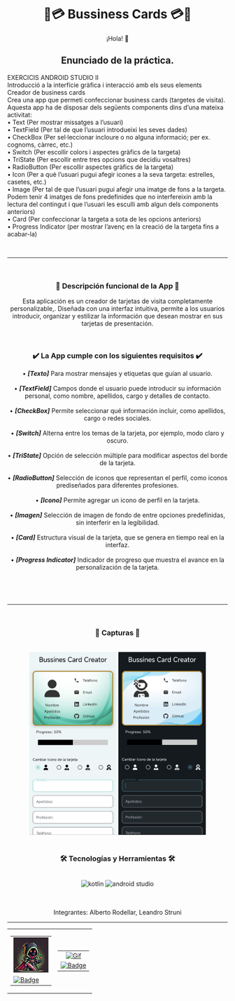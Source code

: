 <div align="center">

# 💸💳 Bussiness Cards 💳💸

¡Hola! 👋 <br>

## Enunciado de la práctica.

<p align="left">
 EXERCICIS ANDROID STUDIO II</br>
Introducció a la interfície gràfica i interacció amb els seus elements</br>
 Creador de business cards</br>
Crea una app que permeti confeccionar business cards (targetes de visita).</br>
Aquesta app ha de disposar dels següents components dins d’una mateixa activitat:</br>
• Text (Per mostrar missatges a l’usuari)</br>
• TextField (Per tal de que l’usuari introdueixi les seves dades)</br>
• CheckBox (Per sel·leccionar incloure o no alguna informació; per ex. cognoms,
càrrec, etc.)</br>
• Switch (Per escollir colors i aspectes gràfics de la targeta)</br>
• TriState (Per escollir entre tres opcions que decidiu vosaltres)</br>
• RadioButton (Per escollir aspectes gràfics de la targeta)</br>
• Icon (Per a què l’usuari pugui afegir icones a la seva targeta: estrelles, casetes, etc.)</br>
• Image (Per tal de que l’usuari pugui afegir una imatge de fons a la targeta. Podem
tenir 4 imatges de fons predefinides que no interfereixin amb la lectura del contingut i
que l’usuari les esculli amb algun dels components anteriors)</br>
• Card (Per confeccionar la targeta a sota de les opcions anteriors)</br>
• Progress Indicator (per mostrar l’avenç en la creació de la targeta fins a acabar-la)</br>
   
</p>


</br>


---

</br>

### 📝 **Descripción funcional de la App** 📝


<p>
Esta aplicación es un creador de tarjetas de visita completamente personalizable,. Diseñada con una interfaz intuitiva, permite a los usuarios introducir, organizar y estilizar la información que desean mostrar en sus tarjetas de presentación.</br>
</p>
</br>

 ### ✔️ **La App cumple con los siguientes requisitos** ✔️
 
<p>
 
• ***[Texto]*** Para mostrar mensajes y etiquetas que guían al usuario.</br>
</br>
• ***[TextField]*** Campos donde el usuario puede introducir su información personal, como nombre, apellidos, cargo y detalles de contacto.</br>
</br>
• ***[CheckBox]*** Permite seleccionar qué información incluir, como apellidos, cargo o redes sociales.</br>
</br>
• ***[Switch]*** Alterna entre los temas de la tarjeta, por ejemplo, modo claro y oscuro.</br>
</br>
• ***[TriState]*** Opción de selección múltiple para modificar aspectos del borde de la tarjeta.</br>
</br>
• ***[RadioButton]*** Selección de iconos que representan el perfil, como iconos prediseñados para diferentes profesiones.</br>
</br>
• ***[Icono]*** Permite agregar un icono de perfil en la tarjeta.</br>
</br>
• ***[Imagen]*** Selección de imagen de fondo de entre opciones predefinidas, sin interferir en la legibilidad.</br>
</br>
• ***[Card]*** Estructura visual de la tarjeta, que se genera en tiempo real en la interfaz.</br>
</br>
• ***[Progress Indicator]*** Indicador de progreso que muestra el avance en la personalización de la tarjeta.</br>

</br>
</p>
</br>

---
</br>

### 📸 **Capturas** 📸

</br>
<div align="center">
  <img src="app/src/main/res/drawable/print_readme_1.jpg" alt="Captura_1" width="200"/>
  <img src="app/src/main/res/drawable/print_readme_2.jpg" alt="Captura_2" width="200"/>
</div>
</br>


### 🛠️ Tecnologías y Herramientas 🛠️

</br>

<img alt="kotlin" src="https://user-images.githubusercontent.com/25181517/185062810-7ee0c3d2-17f2-4a98-9d8a-a9576947692b.png" width="80"/>  
<img alt="android studio" src="https://user-images.githubusercontent.com/25181517/192108895-20dc3343-43e3-4a54-a90e-13a4abbc57b9.png" width="80"/><br><br><br>


<p>
  Integrantes:
  Alberto Rodellar,
  Leandro Struni</br>
</p>

***


<table align="center">
  <tr>
    <td>
      <table align="center">
        <tr>
          <td align="center">
            <a href="https://github.com/LeanEmanuel">
              <img src="https://github.com/LeanEmanuel/Images/blob/main/Leandro.png" alt="Mini Leandro" width="80">
            </a>
          </td>
        </tr>
        <tr>
          <td>
            <a href="https://github.com/LeanEmanuel">
              <img src="https://img.shields.io/badge/LeanEmanuel-Git?style=flat&logo=github&logoColor=white&labelColor=black&color=50e520&label=GitHub" alt="Badge">
            </a>
          </td>
        </tr>
      </table>
    </td>
    <td>
      <table align="center">
        <tr>
          <td align="center">
            <a href="https://github.com/AlbertoRodellar">
              <img src="https://media.tenor.com/33I1sOQI3V4AAAAi/heimerdinger.gif" alt="Gif" width="80">
            </a>
          </td>
        </tr>
        <tr>
          <td>
            <a href="https://github.com/AlbertoRodellar">
              <img src="https://img.shields.io/badge/AlbertoRodellar-Git?style=flat&logo=github&logoColor=white&labelColor=black&color=50e520&label=GitHub" alt="Badge">
            </a>
          </td>
        </tr>
      </table>
    </td>
  </tr>
</table>
 

<!-- Logo GitHub -->

</div>
